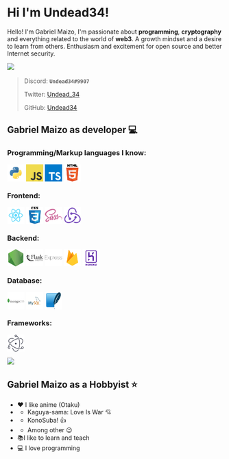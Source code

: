 # Hi I'm Undead34!

Hello! I'm Gabriel Maizo, I'm passionate about **programming**, **cryptography** and everything related to the world of **web3**.
A growth mindset and a desire to learn from others.
Enthusiasm and excitement for open source and better Internet security. 

![](https://discord.c99.nl/widget/theme-5/833091740134801458.png)
> Discord: **`Undead34#9907`** 
> 
> Twitter: [Undead_34](https://twitter.com/Undead_34) 
> 
> GitHub: [Undead34](https://github.com/Undead34) 

## Gabriel Maizo as developer 💻
### Programming/Markup languages I know:
<div> 
  <img align="center" alt="Python" width="40px" src="https://raw.githubusercontent.com/github/explore/master/topics/python/python.png" />
   <img align="center" alt="JavaScript" width="40px" src="https://raw.githubusercontent.com/github/explore/master/topics/javascript/javascript.png" />
  <img align="center" alt="TypeScript" width="40px" src="https://raw.githubusercontent.com/github/explore/master/topics/typescript/typescript.png" />
  <img align="center" alt="HTML5" width="40px" src="https://raw.githubusercontent.com/github/explore/master/topics/html/html.png" />
</div>

### Frontend:
<div>
   <img align="center" alt="React" width="40px" src="https://raw.githubusercontent.com/github/explore/master/topics/react/react.png" />
  <img align="center" alt="CSS" width="40px" src="https://raw.githubusercontent.com/github/explore/master/topics/css/css.png" />
  <img align="center" alt="SASS" width="40px" src="https://raw.githubusercontent.com/github/explore/master/topics/sass/sass.png" />
  <img align="center" alt="Redux" width="40px" src="https://raw.githubusercontent.com/github/explore/master/topics/redux/redux.png" />
</div>


### Backend:
  <div>
    <img align="center" alt="Node.js" width="40px" src="https://raw.githubusercontent.com/github/explore/master/topics/nodejs/nodejs.png" />
    <img align="center" alt="Flask" width="40px" src="https://raw.githubusercontent.com/github/explore/master/topics/flask/flask.png" />
    <img align="center" alt="Express" width="40px" src="https://raw.githubusercontent.com/github/explore/master/topics/express/express.png" />
    <img align="center" alt="Firebase" width="40px" src="https://raw.githubusercontent.com/github/explore/master/topics/firebase/firebase.png" />
    <img align="center" alt="Heroku" width="40px" src="https://raw.githubusercontent.com/github/explore/master/topics/heroku/heroku.png" />
  </div>
  
### Database:
  <div>
    <img align="center" alt="MongoDB" width="40px" src="https://raw.githubusercontent.com/github/explore/master/topics/mongodb/mongodb.png" />
    <img align="center" alt="MySQL" width="40px" src="https://raw.githubusercontent.com/github/explore/master/topics/mysql/mysql.png" />
    <img align="center" alt="SQLite" width="40px" src="https://raw.githubusercontent.com/github/explore/master/topics/sqlite/sqlite.png" />
  </div>
  
### Frameworks:
  <img align="center" alt="Electron" width="40px" src="https://raw.githubusercontent.com/github/explore/master/topics/electron/electron.png" />

<br/>

[![](https://github-readme-stats.vercel.app/api?username=Undead34&show_icons=true&layout=compact&theme=ligth&count_private=true)](https://github.com/Undead34)

## Gabriel Maizo as a Hobbyist ⭐️
- ❤️ I like anime (Otaku)
- - Kaguya-sama: Love Is War 💘
- - KonoSuba! 👍
- - Among other 😉
- 📚I like to learn and teach
- 💻 I love programming
